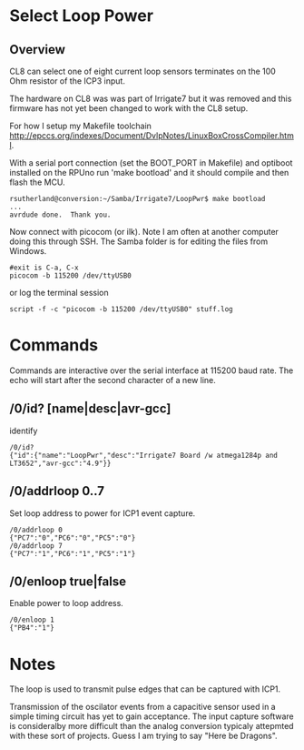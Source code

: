 # Select Loop Power

## Overview

CL8 can select one of eight current loop sensors terminates on the 100 Ohm resistor of the ICP3 input.

The hardware on CL8 was was part of Irrigate7 but it was removed and this firmware has not yet been changed to work with the CL8 setup.


For how I setup my Makefile toolchain <http://epccs.org/indexes/Document/DvlpNotes/LinuxBoxCrossCompiler.html>.

With a serial port connection (set the BOOT_PORT in Makefile) and optiboot installed on the RPUno run 'make bootload' and it should compile and then flash the MCU.

``` 
rsutherland@conversion:~/Samba/Irrigate7/LoopPwr$ make bootload
...
avrdude done.  Thank you.
``` 

Now connect with picocom (or ilk). Note I am often at another computer doing this through SSH. The Samba folder is for editing the files from Windows.

``` 
#exit is C-a, C-x
picocom -b 115200 /dev/ttyUSB0
``` 

or log the terminal session

``` 
script -f -c "picocom -b 115200 /dev/ttyUSB0" stuff.log
``` 


# Commands

Commands are interactive over the serial interface at 115200 baud rate. The echo will start after the second character of a new line. 

## /0/id? [name|desc|avr-gcc]

identify 

``` 
/0/id?
{"id":{"name":"LoopPwr","desc":"Irrigate7 Board /w atmega1284p and LT3652","avr-gcc":"4.9"}}
```

##  /0/addrloop 0..7

Set loop address to power for ICP1 event capture.

``` 
/0/addrloop 0
{"PC7":"0","PC6":"0","PC5":"0"}
/0/addrloop 7
{"PC7":"1","PC6":"1","PC5":"1"}
```

##  /0/enloop true|false

Enable power to loop address.

``` 
/0/enloop 1
{"PB4":"1"}
```

# Notes

The loop is used to transmit pulse edges that can be captured with ICP1.

Transmission of the oscilator events from a capacitive sensor used in a simple timing circuit has yet to gain acceptance. The input capture software is consideralby more difficult than the analog conversion typicaly attepmted with these sort of projects. Guess I am trying to say "Here be Dragons".  
